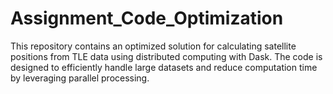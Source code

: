 # Assignment_Code_Optimization
This repository contains an optimized solution for calculating satellite positions from TLE data using distributed computing with Dask. The code is designed to efficiently handle large datasets and reduce computation time by leveraging parallel processing.
